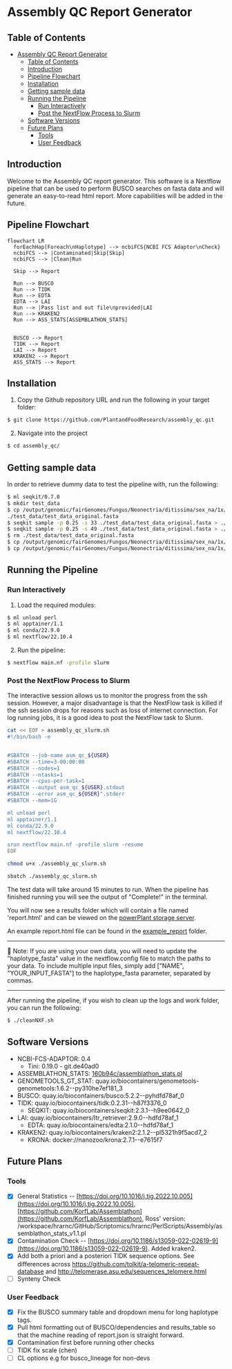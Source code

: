 # Assembly QC Report Generator

## Table of Contents

- [Assembly QC Report Generator](#assembly-qc-report-generator)
  - [Table of Contents](#table-of-contents)
  - [Introduction](#introduction)
  - [Pipeline Flowchart](#pipeline-flowchart)
  - [Installation](#installation)
  - [Getting sample data](#getting-sample-data)
  - [Running the Pipeline](#running-the-pipeline)
    - [Run Interactively](#run-interactively)
    - [Post the NextFlow Process to Slurm](#post-the-nextflow-process-to-slurm)
  - [Software Versions](#software-versions)
  - [Future Plans](#future-plans)
    - [Tools](#tools)
    - [User Feedback](#user-feedback)

## Introduction

Welcome to the Assembly QC report generator. This software is a Nextflow pipeline that can be used to perform BUSCO searches on fasta data and will generate an easy-to-read html report. More capabilities will be added in the future.

## Pipeline Flowchart

```mermaid
flowchart LR
  forEachHap[Foreach\nHaplotype] --> ncbiFCS{NCBI FCS Adaptor\nCheck}
  ncbiFCS --> |Contaminated|Skip[Skip]
  ncbiFCS --> |Clean|Run

  Skip --> Report
  
  Run --> BUSCO
  Run --> TIDK
  Run --> EDTA
  EDTA --> LAI
  Run --> |Pass list and out file\nprovided|LAI
  Run --> KRAKEN2
  Run --> ASS_STATS[ASSEMBLATHON_STATS]


  BUSCO --> Report
  TIDK --> Report
  LAI --> Report
  KRAKEN2 --> Report
  ASS_STATS --> Report
```

## Installation

1. Copy the Github repository URL and run the following in your target folder:

```bash
$ git clone https://github.com/PlantandFoodResearch/assembly_qc.git
```

2. Navigate into the project

```bash
$ cd assembly_qc/
```

## Getting sample data

In order to retrieve dummy data to test the pipeline with, run the following:

```bash
$ ml seqkit/0.7.0
$ mkdir test_data
$ cp /output/genomic/fairGenomes/Fungus/Neonectria/ditissima/sex_na/1x/assembly_rs324p/v1/Nd324_canupilon_all.sorted.renamed.fasta \
./test_data/test_data_original.fasta
$ seqkit sample -p 0.25 -s 33 ./test_data/test_data_original.fasta > ./test_data/test_data1.fasta
$ seqkit sample -p 0.25 -s 49 ./test_data/test_data_original.fasta > ./test_data/test_data2.fasta
$ rm ./test_data/test_data_original.fasta
$ cp /output/genomic/fairGenomes/Fungus/Neonectria/ditissima/sex_na/1x/assembly_rs324p/v1/augustus.hints.fixed.gff3 ./test_data/test_data1.gff3
$ cp /output/genomic/fairGenomes/Fungus/Neonectria/ditissima/sex_na/1x/assembly_rs324p/v1/augustus.hints.fixed.gff3 ./test_data/test_data2.gff3
```

## Running the Pipeline

### Run Interactively

1. Load the required modules:

```bash
$ ml unload perl
$ ml apptainer/1.1
$ ml conda/22.9.0
$ ml nextflow/22.10.4
```

2. Run the pipeline:

```bash
$ nextflow main.nf -profile slurm
```

### Post the NextFlow Process to Slurm

The interactive session allows us to monitor the progress from the ssh session. However, a major disadvantage is that the NextFlow task is killed if the ssh session drops for reasons such as loss of internet connection. For log running jobs, it is a good idea to post the NextFlow task to Slurm.

```bash
cat << EOF > assembly_qc_slurm.sh
#!/bin/bash -e


#SBATCH --job-name asm_qc_${USER}
#SBATCH --time=3-00:00:00
#SBATCH --nodes=1
#SBATCH --ntasks=1
#SBATCH --cpus-per-task=1
#SBATCH --output asm_qc_${USER}.stdout
#SBATCH --error asm_qc_${USER}".stderr
#SBATCH --mem=1G

ml unload perl
ml apptainer/1.1
ml conda/22.9.0
ml nextflow/22.10.4

srun nextflow main.nf -profile slurm -resume
EOF

chmod u+x ./assembly_qc_slurm.sh

sbatch ./assembly_qc_slurm.sh
```

The test data will take around 15 minutes to run. When the pipeline has finished running you will see the output of "Complete!" in the terminal.

You will now see a results folder which will contain a file named 'report.html' and can be viewed on the [powerPlant storage server](https://storage.powerplant.pfr.co.nz).

An example report.html file can be found in the [example_report](./example_report/) folder.

---

:memo: Note: If you are using your own data, you will need to update the "haplotype_fasta" value in the nextflow.config file to match the paths to your data. To include multiple input files, simply add ["NAME", "YOUR_INPUT_FASTA"] to the haplotype_fasta parameter, separated by commas.

---

After running the pipeline, if you wish to clean up the logs and work folder, you can run the following:

```bash
$ ./cleanNXF.sh
```

## Software Versions

- NCBI-FCS-ADAPTOR: 0.4
  - Tini: 0.19.0 - git.de40ad0
- ASSEMBLATHON_STATS: [160b94c/assemblathon_stats.pl](https://github.com/KorfLab/Assemblathon/blob/160b94c1d225d8b16625d0513ccb3dd73b456f74/assemblathon_stats.pl)
- GENOMETOOLS_GT_STAT: quay.io/biocontainers/genometools-genometools:1.6.2--py310he7ef181_3
- BUSCO: quay.io/biocontainers/busco:5.2.2--pyhdfd78af_0
- TIDK: quay.io/biocontainers/tidk:0.2.31--h87f3376_0
  - SEQKIT: quay.io/biocontainers/seqkit:2.3.1--h9ee0642_0
- LAI: quay.io/biocontainers/ltr_retriever:2.9.0--hdfd78af_1
  - EDTA: quay.io/biocontainers/edta:2.1.0--hdfd78af_1
- KRAKEN2: quay.io/biocontainers/kraken2:2.1.2--pl5321h9f5acd7_2
  - KRONA: docker://nanozoo/krona:2.7.1--e7615f7

## Future Plans

### Tools

- [x] General Statistics -- [https://doi.org/10.1016/j.tig.2022.10.005](https://doi.org/10.1016/j.tig.2022.10.005), [https://github.com/KorfLab/Assemblathon](https://github.com/KorfLab/Assemblathon), Ross' version: /workspace/hrarnc/GitHub/Scriptomics/hrarnc/PerlScripts/Assembly/assemblathon_stats_v1.1.pl
- [x] Contamination Check -- [https://doi.org/10.1186/s13059-022-02619-9](https://doi.org/10.1186/s13059-022-02619-9). Added kraken2.
- [x] Add both a priori and a posteriori TIDK sequence options. See differences across https://github.com/tolkit/a-telomeric-repeat-database and http://telomerase.asu.edu/sequences_telomere.html
- [ ] Synteny Check

### User Feedback

- [x] Fix the BUSCO summary table and dropdown menu for long haplotype tags.
- [x] Pull html formatting out of BUSCO/dependencies and results_table so that the machine reading of report.json is straight forward.
- [x] Contamination first before running other checks
- [ ] TIDK fix scale (chen)
- [ ] CL options e.g for busco_lineage for non-devs
